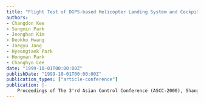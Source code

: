 ```yaml
---
title: "Flight Test of DGPS-based Helicopter Landing System and Cockpit Display"
authors:
- Changdon Kee
- Sungmin Park
- Jeonghan Kim
- Deokho Hwang
- Jaegyu Jang
- Hyeongtaek Park
- Hongman Park
- Changhyo Lee
date: "1999-10-01T00:00:00Z"
publishDate: "1999-10-01T00:00:00Z"
publication_types: ["article-conference"]
publication: |-
    Proceedings of The 3'rd Asian Control Conference (ASCC-2000), Shanghai, China, July, 2000
---
```


